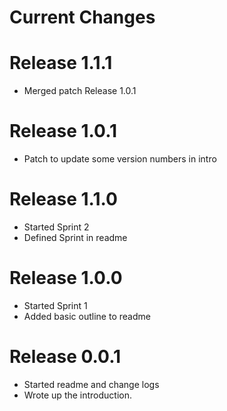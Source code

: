 # Current Changes

# Release 1.1.1
- Merged patch Release 1.0.1

# Release 1.0.1
- Patch to update some version numbers in intro

# Release 1.1.0
- Started Sprint 2
- Defined Sprint in readme

# Release 1.0.0
- Started Sprint 1
- Added basic outline to readme

# Release 0.0.1
- Started readme and change logs
- Wrote up the introduction.
